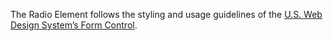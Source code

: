The Radio Element follows the styling and usage guidelines of the [U.S. Web Design System’s Form Control](https://designsystem.digital.gov/components/form-controls/).